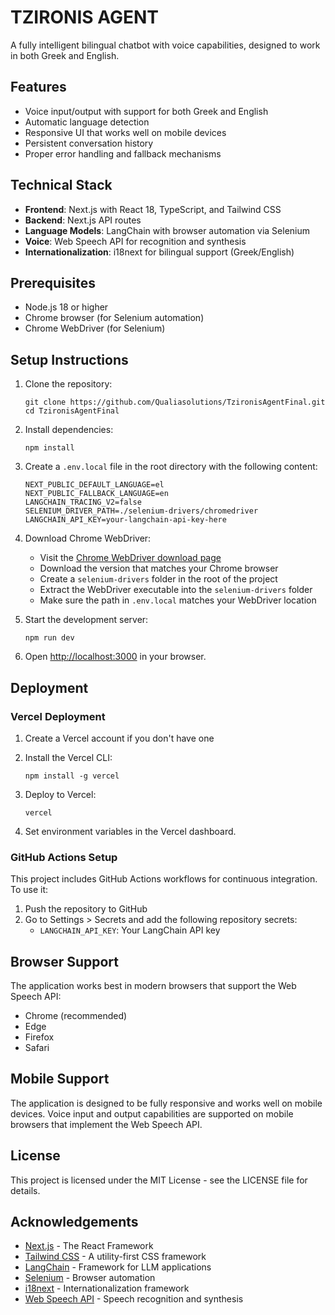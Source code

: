 # TZIRONIS AGENT

A fully intelligent bilingual chatbot with voice capabilities, designed to work in both Greek and English.

## Features

- Voice input/output with support for both Greek and English
- Automatic language detection
- Responsive UI that works well on mobile devices
- Persistent conversation history
- Proper error handling and fallback mechanisms

## Technical Stack

- **Frontend**: Next.js with React 18, TypeScript, and Tailwind CSS
- **Backend**: Next.js API routes
- **Language Models**: LangChain with browser automation via Selenium
- **Voice**: Web Speech API for recognition and synthesis
- **Internationalization**: i18next for bilingual support (Greek/English)

## Prerequisites

- Node.js 18 or higher
- Chrome browser (for Selenium automation)
- Chrome WebDriver (for Selenium)

## Setup Instructions

1. Clone the repository:
   ```
   git clone https://github.com/Qualiasolutions/TzironisAgentFinal.git
   cd TzironisAgentFinal
   ```

2. Install dependencies:
   ```
   npm install
   ```

3. Create a `.env.local` file in the root directory with the following content:
   ```
   NEXT_PUBLIC_DEFAULT_LANGUAGE=el
   NEXT_PUBLIC_FALLBACK_LANGUAGE=en
   LANGCHAIN_TRACING_V2=false
   SELENIUM_DRIVER_PATH=./selenium-drivers/chromedriver
   LANGCHAIN_API_KEY=your-langchain-api-key-here
   ```

4. Download Chrome WebDriver:
   - Visit the [Chrome WebDriver download page](https://chromedriver.chromium.org/downloads)
   - Download the version that matches your Chrome browser
   - Create a `selenium-drivers` folder in the root of the project
   - Extract the WebDriver executable into the `selenium-drivers` folder
   - Make sure the path in `.env.local` matches your WebDriver location

5. Start the development server:
   ```
   npm run dev
   ```

6. Open [http://localhost:3000](http://localhost:3000) in your browser.

## Deployment

### Vercel Deployment

1. Create a Vercel account if you don't have one
2. Install the Vercel CLI:
   ```
   npm install -g vercel
   ```

3. Deploy to Vercel:
   ```
   vercel
   ```

4. Set environment variables in the Vercel dashboard.

### GitHub Actions Setup

This project includes GitHub Actions workflows for continuous integration. To use it:

1. Push the repository to GitHub
2. Go to Settings > Secrets and add the following repository secrets:
   - `LANGCHAIN_API_KEY`: Your LangChain API key

## Browser Support

The application works best in modern browsers that support the Web Speech API:
- Chrome (recommended)
- Edge
- Firefox
- Safari

## Mobile Support

The application is designed to be fully responsive and works well on mobile devices. Voice input and output capabilities are supported on mobile browsers that implement the Web Speech API.

## License

This project is licensed under the MIT License - see the LICENSE file for details.

## Acknowledgements

- [Next.js](https://nextjs.org/) - The React Framework
- [Tailwind CSS](https://tailwindcss.com/) - A utility-first CSS framework
- [LangChain](https://js.langchain.com/) - Framework for LLM applications
- [Selenium](https://www.selenium.dev/) - Browser automation
- [i18next](https://www.i18next.com/) - Internationalization framework
- [Web Speech API](https://developer.mozilla.org/en-US/docs/Web/API/Web_Speech_API) - Speech recognition and synthesis
